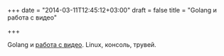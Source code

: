 +++
date = "2014-03-11T12:45:12+03:00"
draft = false
title = "Golang и работа с видео"

+++

<p>Golang и <a href="http://albertptobey.blogspot.com/2014/03/open-source-video-production.html">работа с видео</a>. Linux, консоль, трувей.</p>

